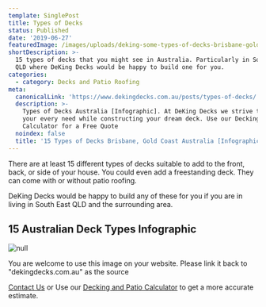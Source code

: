 ```yaml
---
template: SinglePost
title: Types of Decks
status: Published
date: '2019-06-27'
featuredImage: /images/uploads/deking-some-types-of-decks-brisbane-gold-coast-australia.png
shortDescription: >-
  15 types of decks that you might see in Australia. Particularly in Southeast
  QLD where DeKing Decks would be happy to build one for you.
categories:
  - category: Decks and Patio Roofing
meta:
  canonicalLink: 'https://www.dekingdecks.com.au/posts/types-of-decks/'
  description: >-
    Types of Decks Australia [Infographic]. At DeKing Decks we strive to meet
    your every need while constructing your dream deck. Use our Decking
    Calculator for a Free Quote
  noindex: false
  title: '15 Types of Decks Brisbane, Gold Coast Australia [Infographic]'
---
```

There are at least 15 different types of decks suitable to add to the front, back, or side of your house. You could even add a freestanding deck. They can come with or without patio roofing.

DeKing Decks would be happy to build any of these for you if you are in living in South East QLD and the surrounding area.

## 15 Australian Deck Types Infographic

![null](/images/uploads/types-of-decks-by-deking-decks.png)

You are welcome to use this image on your website. Please link it back to "dekingdecks.com.au" as the source

[Contact Us](https://www.dekingdecks.com.au/contact/) or Use our [Decking and Patio Calculator](https://www.dekingdecks.com.au/quote-calculator/) to get a more accurate estimate.
